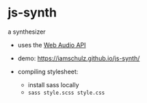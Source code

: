 # js-synth
a synthesizer

- uses the [Web Audio API](https://developer.mozilla.org/en-US/docs/Web/API/Web_Audio_API)
- demo: https://iamschulz.github.io/js-synth/

- compiling stylesheet:
  - install sass locally
  - `sass style.scss style.css`